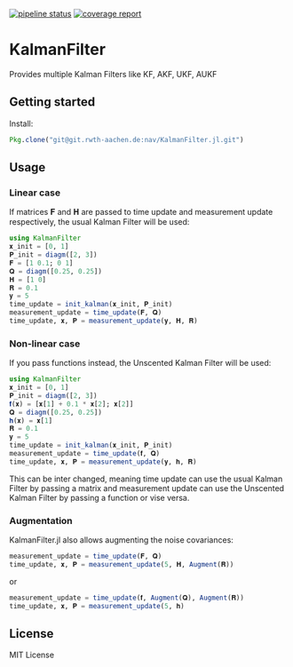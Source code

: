 
[![pipeline status](https://git.rwth-aachen.de/nav/KalmanFilter.jl/badges/master/pipeline.svg)](https://git.rwth-aachen.de/nav/KalmanFilter.jl/commits/master)
[![coverage report](https://git.rwth-aachen.de/nav/KalmanFilter.jl/badges/master/coverage.svg)](https://git.rwth-aachen.de/nav/KalmanFilter.jl/commits/master)
# KalmanFilter
Provides multiple Kalman Filters like KF, AKF, UKF, AUKF

## Getting started

Install:
```julia
Pkg.clone("git@git.rwth-aachen.de:nav/KalmanFilter.jl.git")
```

## Usage

### Linear case
If matrices 𝐅 and 𝐇 are passed to time update and measurement update respectively, the usual Kalman Filter will be used:
```julia
using KalmanFilter
𝐱_init = [0, 1]
𝐏_init = diagm([2, 3])
𝐅 = [1 0.1; 0 1]
𝐐 = diagm([0.25, 0.25])
𝐇 = [1 0]
𝐑 = 0.1
𝐲 = 5
time_update = init_kalman(𝐱_init, 𝐏_init)
measurement_update = time_update(𝐅, 𝐐)
time_update, 𝐱, 𝐏 = measurement_update(𝐲, 𝐇, 𝐑)
```
### Non-linear case
If you pass functions instead, the Unscented Kalman Filter will be used:
```julia
using KalmanFilter
𝐱_init = [0, 1]
𝐏_init = diagm([2, 3])
𝐟(𝐱) = [𝐱[1] + 0.1 * 𝐱[2]; 𝐱[2]]
𝐐 = diagm([0.25, 0.25])
𝐡(𝐱) = 𝐱[1]
𝐑 = 0.1
𝐲 = 5
time_update = init_kalman(𝐱_init, 𝐏_init)
measurement_update = time_update(𝐟, 𝐐)
time_update, 𝐱, 𝐏 = measurement_update(𝐲, 𝐡, 𝐑)
```
This can be inter changed, meaning time update can use the usual Kalman Filter by passing a matrix and measurement update can use the Unscented Kalman Filter by passing a function or vise versa.

### Augmentation
KalmanFilter.jl also allows augmenting the noise covariances:
```julia
measurement_update = time_update(𝐅, 𝐐)
time_update, 𝐱, 𝐏 = measurement_update(5, 𝐇, Augment(𝐑))
```
or
```julia
measurement_update = time_update(𝐟, Augment(𝐐), Augment(𝐑))
time_update, 𝐱, 𝐏 = measurement_update(5, 𝐡)
```

## License

MIT License
